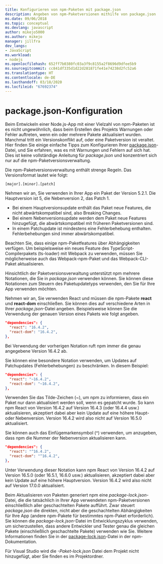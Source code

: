 ```yaml
---
title: Konfigurieren von npm-Paketen mit package.json
description: Angeben von npm-Paketversionen mithilfe von package.json
ms.date: 09/06/2018
ms.topic: conceptual
ms.devlang: javascript
author: mikejo5000
ms.author: mikejo
manager: jillfra
dev_langs:
- JavaScript
ms.workload:
- nodejs
ms.openlocfilehash: 652ff7b0380fc03a3f9c8155a2f8696d9dfee5b9
ms.sourcegitcommit: cc841df335d1d22d281871fe41e74238d2fc52a6
ms.translationtype: HT
ms.contentlocale: de-DE
ms.lasthandoff: 03/18/2020
ms.locfileid: "67692374"
---
```

# <a name="packagejson-configuration"></a>package.json-Konfiguration

Beim Entwickeln einer Node.js-App mit einer Vielzahl von npm-Paketen ist es nicht ungewöhnlich, dass beim Erstellen des Projekts Warnungen oder Fehler auftreten, wenn ein oder mehrere Pakete aktualisiert wurden. Manchmal tritt ein Versionskonflikt auf, oder eine Paketversion ist veraltet. Hier finden Sie einige einfache Tipps zum Konfigurieren Ihrer [package.json](https://docs.npmjs.com/files/package.json)-Datei, und Sie erfahren, was es mit Warnungen und Fehlern auf sich hat. Dies ist keine vollständige Anleitung für *package.json* und konzentriert sich nur auf die npm-Paketversionsverwaltung.

Die npm-Paketversionsverwaltung enthält strenge Regeln. Das Versionsformat lautet wie folgt:

```
[major].[minor].[patch]
```

Nehmen wir an, Sie verwenden in Ihrer App ein Paket der Version 5.2.1. Die Hauptversion ist 5, die Nebenversion 2, das Patch 1.

* Bei einem Hauptversionsupdate enthält das Paket neue Features, die nicht abwärtskompatibel sind, also Breaking Changes.
* Bei einem Nebenversionsupdate werden dem Paket neue Features hinzugefügt, die abwärtskompatibel mit früheren Paketversionen sind.
* In einem Patchupdate ist mindestens eine Fehlerbehebung enthalten. Fehlerbehebungen sind immer abwärtskompatibel.

Beachten Sie, dass einige npm-Paketfeatures über Abhängigkeiten verfügen. Um beispielsweise ein neues Feature des TypeScript-Compilerpakets (ts-loader) mit Webpack zu verwenden, müssen Sie möglicherweise auch das Webpack-npm-Paket und das Webpack-CLI-Paket aktualisieren.

Hinsichtlich der Paketversionsverwaltung unterstützt npm mehrere Notationen, die Sie in *package.json* verwenden können. Sie können diese Notationen zum Steuern des Paketupdatetyps verwenden, den Sie für Ihre App verwenden möchten.

Nehmen wir an, Sie verwenden React und müssen die npm-Pakete **react** und **react-dom** einschließen. Sie können dies auf verschiedene Arten in Ihrer *package.json*-Datei angeben. Beispielsweise können Sie die Verwendung der genauen Version eines Pakets wie folgt angeben.

  ```json
  "dependencies": {
    "react": "16.4.2",
    "react-dom": "16.4.2",
  },
  ```

Bei Verwendung der vorherigen Notation ruft npm immer die genau angegebene Version 16.4.2 ab.

Sie können eine besondere Notation verwenden, um Updates auf Patchupdates (Fehlerbehebungen) zu beschränken. In diesem Beispiel:

  ```json
  "dependencies": {
    "react": "~16.4.2",
    "react-dom": "~16.4.2",
  },
  ```

Verwenden Sie das Tilde-Zeichen (~), um npm zu informieren, dass ein Paket nur dann aktualisiert werden soll, wenn es gepatcht wurde. So kann npm React von Version 16.4.2 auf Version 16.4.3 (oder 16.4.4 usw.) aktualisieren, akzeptiert dabei aber kein Update auf eine höhere Haupt- oder Nebenversion. Version 16.4.2 wird also nicht auf Version 16.5.0 aktualisiert.

Sie können auch das Einfügemarkensymbol (^) verwenden, um anzugeben, dass npm die Nummer der Nebenversion aktualisieren kann.

  ```json
  "dependencies": {
    "react": "^16.4.2",
    "react-dom": "^16.4.2",
  },
  ```

Unter Verwendung dieser Notation kann npm React von Version 16.4.2 auf Version 16.5.0 (oder 16.5.1, 16.6.0 usw.) aktualisieren, akzeptiert dabei aber kein Update auf eine höhere Hauptversion. Version 16.4.2 wird also nicht auf Version 17.0.0 aktualisiert.

Beim Aktualisieren von Paketen generiert npm eine *package-lock.json*-Datei, die die tatsächlich in Ihrer App verwendeten npm-Paketversionen einschließlich aller geschachtelten Pakete aufführt. Zwar steuert *package.json* die direkten, nicht aber die geschachtelten Abhängigkeiten für Ihre App (andere npm-Pakete für bestimmtes npm-Paket erforderlich). Sie können die *package-lock.json*-Datei im Entwicklungszyklus verwenden, um sicherzustellen, dass andere Entwickler und Tester genau die gleichen Pakete (einschließlich geschachtelte Pakete) verwenden wie Sie. Weitere Informationen finden Sie in der [package-lock.json](https://docs.npmjs.com/files/package-lock.json)-Datei in der npm-Dokumentation.

Für Visual Studio wird die *-Paket-lock.json* Datei dem Projekt nicht hinzugefügt, aber Sie finden es im Projektordner.
